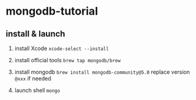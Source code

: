 # mongodb-tutorial

## install & launch

1. install Xcode
`xcode-select --install`

2. install official tools
`brew tap mongodb/brew`

3. install mongodb
`brew install mongodb-community@5.0`
replace version `@xxx` if needed

4. launch shell
`mongo`